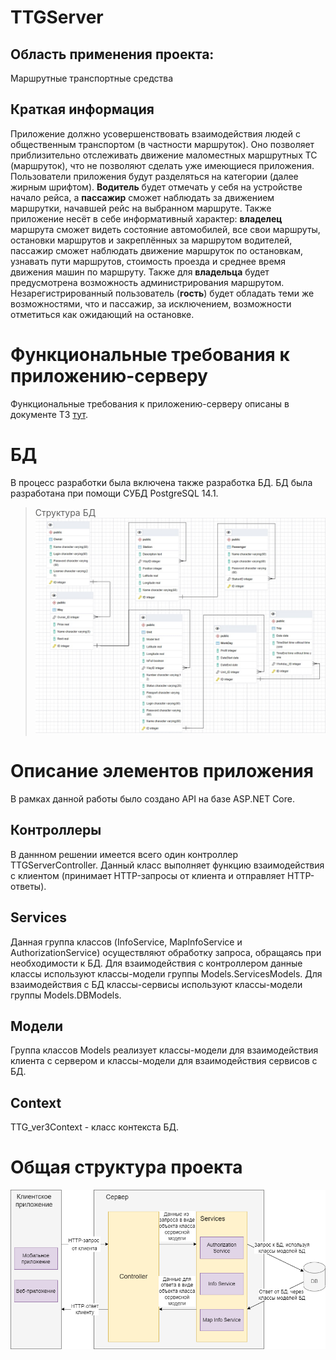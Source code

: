 # TTGServer
## Область применения проекта: 
  Маршрутные транспортные средства
## Краткая информация
  Приложение должно усовершенствовать взаимодействия людей с общественным транспортом (в частности маршруток). Оно позволяет приблизительно отслеживать движение маломестных маршрутных ТС (маршруток), 
  что не позволяют сделать уже имеющиеся приложения. Пользователи приложения будут разделяться на категории (далее жирным шрифтом). **Водитель** будет отмечать у себя на устройстве начало рейса, а **пассажир** сможет наблюдать за движением маршрутки, начавшей рейс на выбранном маршруте. Также приложение несёт в себе информативный характер: **владелец** маршрута сможет видеть состояние автомобилей, все свои маршруты, остановки маршрутов 
  и закреплённых за маршрутом водителей, пассажир сможет наблюдать движение маршруток по остановкам, узнавать пути маршрутов, стоимость проезда и среднее время движения машин 
  по маршруту. Также для **владельца** будет предусмотрена возможность администрирования маршрутом. Незарегистрированный пользователь (**гость**) будет обладать теми же возможностями, что и пассажир, за исключением, возможности отметиться как ожидающий на остановке.
  
  # Функциональные требования к приложению-серверу
 Функциональные требования к приложению-серверу описаны в документе ТЗ [тут](https://docs.google.com/document/d/1Y2bUdO97ELhDC6MFR9D3dy_qj7MvvFC7/edit#).
 
 # БД
 В процесс разработки была включена также разработка БД. БД была разработана при помощи СУБД PostgreSQL 14.1.
 
 > Структура БД
 > ![erd](https://github.com/DotsenkoKate/TTG_PROJECT/blob/main/Diagrams%20and%20Pictures/erd.jpg)
 
 # Описание элементов приложения
 В рамках данной работы было создано API на базе ASP.NET Core.
 ## Контроллеры
 В даннном решении имеется всего один контроллер TTGServerController. Данный класс выполняет функцию взаимодействия с клиентом (принимает HTTP-запросы от клиента и отправляет HTTP-ответы).
 ## Services
 Данная группа классов (InfoService, MapInfoService и AuthorizationService) осуществляют обработку запроса, обращаясь при необходимости к БД. Для взаимодействия с контроллером данные классы используют классы-модели группы Models.ServicesModels. Для взаимодействия с БД классы-сервисы используют классы-модели группы Models.DBModels.
 ## Модели
 Группа классов Models реализует классы-модели для взаимодействия клиента с сервером и классы-модели для взаимодействия сервисов с БД.
 ## Context
 TTG_ver3Context - класс контекста БД.
 
 # Общая структура проекта
 ![struct](https://github.com/DotsenkoKate/TTG_PROJECT/blob/main/Diagrams%20and%20Pictures/АрхитектураОбщее.png)
